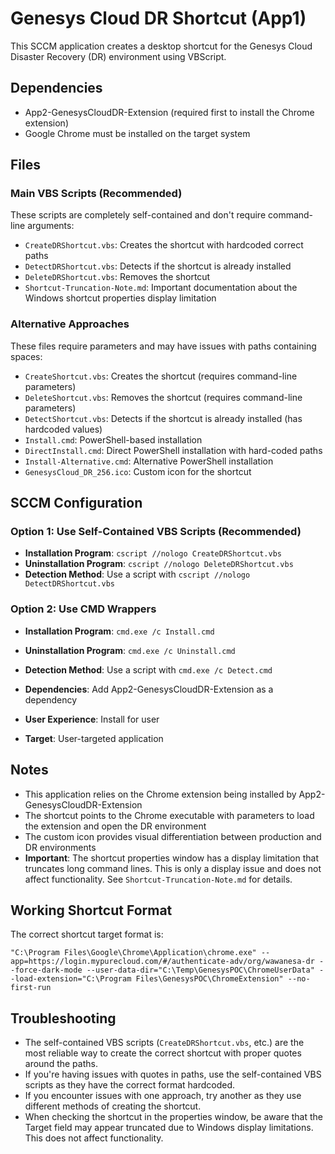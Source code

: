 # Genesys Cloud DR Shortcut (App1)

This SCCM application creates a desktop shortcut for the Genesys Cloud Disaster Recovery (DR) environment using VBScript.

## Dependencies

- App2-GenesysCloudDR-Extension (required first to install the Chrome extension)
- Google Chrome must be installed on the target system

## Files

### Main VBS Scripts (Recommended)
These scripts are completely self-contained and don't require command-line arguments:

- `CreateDRShortcut.vbs`: Creates the shortcut with hardcoded correct paths
- `DetectDRShortcut.vbs`: Detects if the shortcut is already installed
- `DeleteDRShortcut.vbs`: Removes the shortcut
- `Shortcut-Truncation-Note.md`: Important documentation about the Windows shortcut properties display limitation

### Alternative Approaches
These files require parameters and may have issues with paths containing spaces:

- `CreateShortcut.vbs`: Creates the shortcut (requires command-line parameters)
- `DeleteShortcut.vbs`: Removes the shortcut (requires command-line parameters)
- `DetectShortcut.vbs`: Detects if the shortcut is already installed (has hardcoded values)
- `Install.cmd`: PowerShell-based installation
- `DirectInstall.cmd`: Direct PowerShell installation with hard-coded paths
- `Install-Alternative.cmd`: Alternative PowerShell installation
- `GenesysCloud_DR_256.ico`: Custom icon for the shortcut

## SCCM Configuration

### Option 1: Use Self-Contained VBS Scripts (Recommended)
- **Installation Program**: `cscript //nologo CreateDRShortcut.vbs`
- **Uninstallation Program**: `cscript //nologo DeleteDRShortcut.vbs`
- **Detection Method**: Use a script with `cscript //nologo DetectDRShortcut.vbs`

### Option 2: Use CMD Wrappers
- **Installation Program**: `cmd.exe /c Install.cmd`
- **Uninstallation Program**: `cmd.exe /c Uninstall.cmd`
- **Detection Method**: Use a script with `cmd.exe /c Detect.cmd`

- **Dependencies**: Add App2-GenesysCloudDR-Extension as a dependency
- **User Experience**: Install for user
- **Target**: User-targeted application

## Notes

- This application relies on the Chrome extension being installed by App2-GenesysCloudDR-Extension
- The shortcut points to the Chrome executable with parameters to load the extension and open the DR environment
- The custom icon provides visual differentiation between production and DR environments 
- **Important**: The shortcut properties window has a display limitation that truncates long command lines. This is only a display issue and does not affect functionality. See `Shortcut-Truncation-Note.md` for details.

## Working Shortcut Format

The correct shortcut target format is:
```
"C:\Program Files\Google\Chrome\Application\chrome.exe" --app=https://login.mypurecloud.com/#/authenticate-adv/org/wawanesa-dr --force-dark-mode --user-data-dir="C:\Temp\GenesysPOC\ChromeUserData" --load-extension="C:\Program Files\GenesysPOC\ChromeExtension" --no-first-run
```

## Troubleshooting

- The self-contained VBS scripts (`CreateDRShortcut.vbs`, etc.) are the most reliable way to create the correct shortcut with proper quotes around the paths.
- If you're having issues with quotes in paths, use the self-contained VBS scripts as they have the correct format hardcoded.
- If you encounter issues with one approach, try another as they use different methods of creating the shortcut.
- When checking the shortcut in the properties window, be aware that the Target field may appear truncated due to Windows display limitations. This does not affect functionality. 